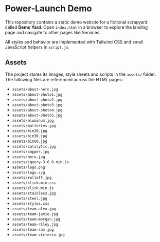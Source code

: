 # Power-Launch Demo

This repository contains a static demo website for a fictional scrapyard called **Demo Yard**. Open `index.html` in a browser to explore the landing page and navigate to other pages like Services.

All styles and behavior are implemented with Tailwind CSS and small JavaScript helpers in `script.js`.

## Assets

The project stores its images, style sheets and scripts in the `assets/` folder. The following files are referenced across the HTML pages:

- `assets/about-hero.jpg`
- `assets/about-photo1.jpg`
- `assets/about-photo2.jpg`
- `assets/about-photo3.jpg`
- `assets/about-photo4.jpg`
- `assets/about-photo5.jpg`
- `assets/aluminum.jpg`
- `assets/batteries.jpg`
- `assets/bin20.jpg`
- `assets/bin30.jpg`
- `assets/bin60.jpg`
- `assets/catalytic.jpg`
- `assets/copper.jpg`
- `assets/hero.jpg`
- `assets/jquery-3.6.0.min.js`
- `assets/logo.png`
- `assets/logo.svg`
- `assets/rolloff.jpg`
- `assets/slick.min.css`
- `assets/slick.min.js`
- `assets/stainless.jpg`
- `assets/steel.jpg`
- `assets/styles.css`
- `assets/team-alex.jpg`
- `assets/team-jamie.jpg`
- `assets/team-morgan.jpg`
- `assets/team-riley.jpg`
- `assets/team-sam.jpg`
- `assets/team-victoria.jpg`
